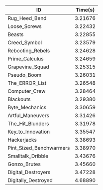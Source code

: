 |ID|Time(s)|
|-|-|
|Rug_Heed_Bend|3.21676|
|Loose_Screws|3.22432|
|Beasts|3.22855|
|Creed_Symbol|3.23579|
|Rebooting_Rebels|3.24628|
|Prime_Calculus|3.24659|
|Grapevine_Squad|3.25315|
|Pseudo_Boom|3.26031|
|The_ERROR_List|3.26548|
|Computer_Crew|3.28464|
|Blackouts|3.29380|
|Byte_Mechanics|3.30659|
|Artful_Maneuvers|3.31426|
|The_Hit_Blunders|3.31978|
|Key_to_Innovation|3.35547|
|Hackerjacks|3.38693|
|Pint_Sized_Benchwarmers|3.38970|
|Smalltalk_Dribble|3.43676|
|Gonzo_Brutes|3.45660|
|Digital_Destroyers|3.47228|
|Digitally_Destroyed|4.68890|
